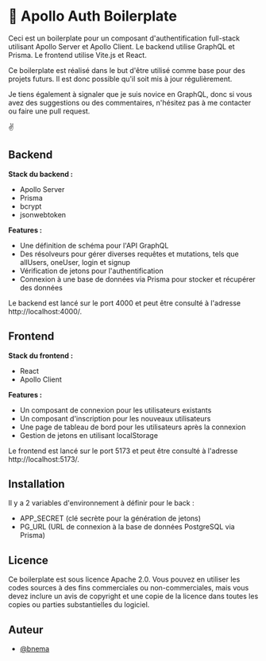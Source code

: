 # 🚀 Apollo Auth Boilerplate

Ceci est un boilerplate pour un composant d'authentification full-stack utilisant Apollo Server et Apollo Client. Le backend utilise GraphQL et Prisma. Le frontend utilise Vite.js et React.

Ce boilerplate est réalisé dans le but d'être utilisé comme base pour des projets futurs. Il est donc possible qu'il soit mis à jour régulièrement.

Je tiens également à signaler que je suis novice en GraphQL, donc si vous avez des suggestions ou des commentaires, n'hésitez pas à me contacter ou faire une pull request.

✌

## Backend

__Stack du backend :__
- Apollo Server 
- Prisma 
- bcrypt 
- jsonwebtoken 

__Features :__
- Une définition de schéma pour l'API GraphQL
- Des résolveurs pour gérer diverses requêtes et mutations, tels que allUsers, oneUser, login et signup
- Vérification de jetons pour l'authentification
- Connexion à une base de données via Prisma pour stocker et récupérer des données

Le backend est lancé sur le port 4000 et peut être consulté à l'adresse http://localhost:4000/.

## Frontend

__Stack du frontend :__
- React 
- Apollo Client 

__Features :__
- Un composant de connexion pour les utilisateurs existants
- Un composant d'inscription pour les nouveaux utilisateurs
- Une page de tableau de bord pour les utilisateurs après la connexion
- Gestion de jetons en utilisant localStorage

Le frontend est lancé sur le port 5173 et peut être consulté à l'adresse http://localhost:5173/.

## Installation

Il y a 2 variables d'environnement à définir pour le back :

- APP_SECRET (clé secrète pour la génération de jetons)
- PG_URL (URL de connexion à la base de données PostgreSQL via Prisma)


## Licence

Ce boilerplate est sous licence Apache 2.0. Vous pouvez en utiliser les codes sources à des fins commerciales ou non-commerciales, mais vous devez inclure un avis de copyright et une copie de la licence dans toutes les copies ou parties substantielles du logiciel.

## Auteur

- [@bnema](https://www.github.com/bnema)